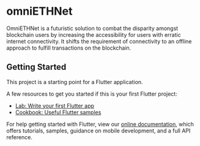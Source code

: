 # omniETHNet

OmniETHNet is a futuristic solution to combat the disparity amongst blockchain users by increasing the accessibility for users with erratic internet connectivity. It shifts the requirement of connectivity to an offline approach to fulfill transactions on the blockchain.


## Getting Started

This project is a starting point for a Flutter application.

A few resources to get you started if this is your first Flutter project:

- [Lab: Write your first Flutter app](https://flutter.dev/docs/get-started/codelab)
- [Cookbook: Useful Flutter samples](https://flutter.dev/docs/cookbook)

For help getting started with Flutter, view our
[online documentation](https://flutter.dev/docs), which offers tutorials,
samples, guidance on mobile development, and a full API reference.


